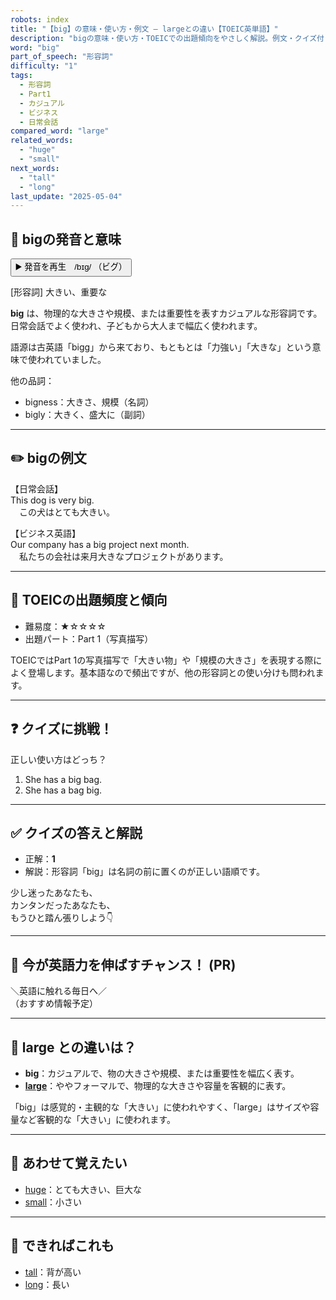```yaml
---
robots: index
title: "【big】の意味・使い方・例文 ― largeとの違い【TOEIC英単語】"
description: "bigの意味・使い方・TOEICでの出題傾向をやさしく解説。例文・クイズ付きでlargeとの違いもわかりやすく学べます。"
word: "big"
part_of_speech: "形容詞"
difficulty: "1"
tags:
  - 形容詞
  - Part1
  - カジュアル
  - ビジネス
  - 日常会話
compared_word: "large"
related_words:
  - "huge"
  - "small"
next_words:
  - "tall"
  - "long"
last_update: "2025-05-04"
---
```


## 🔰 bigの発音と意味

<button class="play-audio" onclick="playTTS('big')">
  <span class="play-audio-main">
    ▶️ 発音を再生　/bɪɡ/
  </span>
  <span class="play-audio-sub">
    （ビグ）
  </span>
</button>

[形容詞] 大きい、重要な

**big** は、物理的な大きさや規模、または重要性を表すカジュアルな形容詞です。日常会話でよく使われ、子どもから大人まで幅広く使われます。

語源は古英語「bigg」から来ており、もともとは「力強い」「大きな」という意味で使われていました。

他の品詞：  
- bigness：大きさ、規模（名詞）
- bigly：大きく、盛大に（副詞）

---

## ✏️ bigの例文

【日常会話】  
This dog is very big.  
　この犬はとても大きい。

【ビジネス英語】  
Our company has a big project next month.  
　私たちの会社は来月大きなプロジェクトがあります。

---

## 🎯 TOEICの出題頻度と傾向

- 難易度：★☆☆☆☆
- 出題パート：Part 1（写真描写）

TOEICではPart 1の写真描写で「大きい物」や「規模の大きさ」を表現する際によく登場します。基本語なので頻出ですが、他の形容詞との使い分けも問われます。

---

## ❓ クイズに挑戦！

正しい使い方はどっち？

1. She has a big bag.
2. She has a bag big.

---

## ✅ クイズの答えと解説

- 正解：**1**
- 解説：形容詞「big」は名詞の前に置くのが正しい語順です。

少し迷ったあなたも、  
カンタンだったあなたも、  
もうひと踏ん張りしよう👇️

---

## 🚀 今が英語力を伸ばすチャンス！ (PR)

<div class="info-center">
＼英語に触れる毎日へ／<br>  
（おすすめ情報予定）
</div>

---

## 🤔  large との違いは？

- **big**：カジュアルで、物の大きさや規模、または重要性を幅広く表す。
- **[large](/large)**：ややフォーマルで、物理的な大きさや容量を客観的に表す。

「big」は感覚的・主観的な「大きい」に使われやすく、「large」はサイズや容量など客観的な「大きい」に使われます。

---

## 🧩 あわせて覚えたい

- [huge](/huge)：とても大きい、巨大な
- [small](/small)：小さい

---

## 📖 できればこれも

- [tall](/tall)：背が高い
- [long](/long)：長い

<!-- cvid: aid04_bid34 -->
